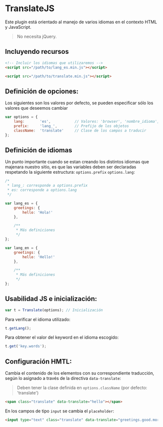 # TranslateJS

<p>Este plugin está orientado al manejo de varios idiomas en el contexto HTML y JavaScript.</p>

> No necesita jQuery.

## Incluyendo recursos

```html
<!-- Incluir los idiomas que utilizaremos -->
<script src="/path/to/lang_es.min.js"></script>

<script src="/path/to/translate.min.js"></script>
```

## Definición de opciones:

Los siguientes son los valores por defecto, se pueden especificar sólo los valores que deseemos cambiar

```javascript
var options = {
	lang: 		'es',			// Valores: 'browser', 'nombre_idioma', Objeto JSON
	prefix: 	'lang_',		// Prefijo de los objetos
	className: 	'translate'		// Clase de los campos a traducir
};
```

## Definición de idiomas

Un punto importante cuando se estan creando los distintos idiomas que majenara nuestro sitio, es que las variables deben ser declaradas respetando la siguiente estructura:  `options.prefix` `options.lang`:

```javascript
/* 
 * lang_: corresponde a options.prefix
 * es: corresponde a options.lang
 */

var lang_es = {
	greetings: {
		hello: 'Hola!'
	},

	/**
	 * Más definiciones
	 */
};

var lang_en = {
	greetings: {
		hello: 'Hello!'
	},

	/**
	 * Más definiciones
	 */
};
```

## Usabilidad JS e inicialización:

```javascript
var t = Translate(options); // Inicialización
```

Para verificar el idioma utilizado:

```javascript
t.getLang();
```

Para obtener el valor del keyword en el idioma escogido:

```javascript
t.get('key.words');
```

## Configuración HMTL:

Cambia el contenido de los elementos con su correspondiente traducción, según lo asignado a través de la directiva ```data-translate```:

> Deben tener la clase definida en `options.className` (por defecto: 'translate')

```html
<span class="translate" data-translate="hello"></span>
```

En los campos de tipo ```input``` se cambia el ```placeholder```:

```html
<input type="text" class="translate" data-translate="greetings.good.morning">
```